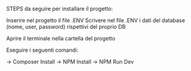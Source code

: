 
STEPS da seguire per installare il progetto:

Inserire nel progetto il file .ENV
Scrivere nel file .ENV i dati del database (nome, user, password) rispettivi del proprio DB

Aprire il terminale nella cartella del progetto

Eseguire i seguenti comandi:

-> Composer Install
-> NPM Install
-> NPM Run Dev
